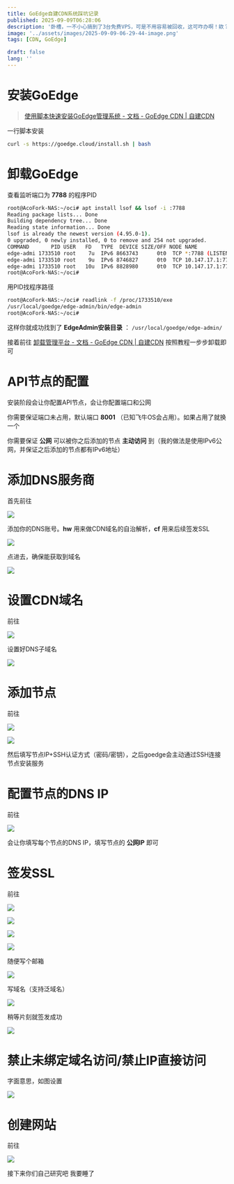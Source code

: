 ```yaml
---
title: GoEdge自建CDN系统踩坑记录
published: 2025-09-09T06:28:06
description: '卧槽，一不小心搞到了3台免费VPS，可是不用容易被回收，这可咋办啊！欸？不如让他们都干点活吧！'
image: '../assets/images/2025-09-09-06-29-44-image.png'
tags: [CDN, GoEdge]

draft: false 
lang: ''
---
```


# 安装GoEdge

> [使用脚本快速安装GoEdge管理系统 - 文档 - GoEdge CDN | 自建CDN](https://goedge.cloud/docs/Admin/install-script.md)

一行脚本安装

```bash
curl -s https://goedge.cloud/install.sh | bash
```

# 卸载GoEdge

查看监听端口为 **7788** 的程序PID

```bash
root@AcoFork-NAS:~/oci# apt install lsof && lsof -i :7788
Reading package lists... Done
Building dependency tree... Done
Reading state information... Done
lsof is already the newest version (4.95.0-1).
0 upgraded, 0 newly installed, 0 to remove and 254 not upgraded.
COMMAND       PID USER   FD   TYPE  DEVICE SIZE/OFF NODE NAME
edge-admi 1733510 root    7u  IPv6 8663743      0t0  TCP *:7788 (LISTEN)
edge-admi 1733510 root    9u  IPv6 8746827      0t0  TCP 10.147.17.1:7788->10.147.17.147:39580 (ESTABLISHED)
edge-admi 1733510 root   10u  IPv6 8828980      0t0  TCP 10.147.17.1:7788->10.147.17.147:45730 (ESTABLISHED)
root@AcoFork-NAS:~/oci#
```

用PID找程序路径

```bash
root@AcoFork-NAS:~/oci# readlink -f /proc/1733510/exe
/usr/local/goedge/edge-admin/bin/edge-admin
root@AcoFork-NAS:~/oci#
```

这样你就成功找到了 **EdgeAdmin安装目录** ： `/usr/local/goedge/edge-admin/` 

接着前往 [卸载管理平台 - 文档 - GoEdge CDN | 自建CDN](https://goedge.cloud/docs/Admin/Uninstall.md) 按照教程一步步卸载即可

# API节点的配置

安装阶段会让你配置API节点，会让你配置端口和公网

你需要保证端口未占用，默认端口 **8001** （已知飞牛OS会占用）。如果占用了就换一个

你需要保证 **公网** 可以被你之后添加的节点 **主动访问** 到（我的做法是使用IPv6公网，并保证之后添加的节点都有IPv6地址）

# 添加DNS服务商

首先前往

![](../assets/images/2025-09-09-07-00-37-image.png)

添加你的DNS账号。**hw** 用来做CDN域名的自治解析，**cf** 用来后续签发SSL

![](../assets/images/2025-09-09-06-59-59-image.png)

点进去，确保能获取到域名

![](../assets/images/2025-09-09-06-44-54-image.png)

# 设置CDN域名

前往

![](../assets/images/2025-09-09-06-45-52-image.png)

设置好DNS子域名

![](../assets/images/2025-09-09-06-46-12-image.png)

# 添加节点

前往

![](../assets/images/2025-09-09-06-47-14-image.png)

![](../assets/images/2025-09-09-06-47-30-image.png)

然后填写节点IP+SSH认证方式（密码/密钥），之后goedge会主动通过SSH连接节点安装服务

# 配置节点的DNS IP

前往

![](../assets/images/2025-09-09-06-49-35-image.png)

会让你填写每个节点的DNS IP，填写节点的 **公网IP** 即可

# 签发SSL

前往

![](../assets/images/2025-09-09-06-50-43-image.png)

![](../assets/images/2025-09-09-06-50-50-image.png)

![](../assets/images/2025-09-09-06-50-57-image.png)

![](../assets/images/2025-09-09-06-51-10-image.png)

随便写个邮箱

![](../assets/images/2025-09-09-06-51-23-image.png)

写域名（支持泛域名）

![](../assets/images/2025-09-09-06-51-52-image.png)

稍等片刻就签发成功

![](../assets/images/2025-09-09-06-52-20-image.png)

# 禁止未绑定域名访问/禁止IP直接访问

字面意思，如图设置

![](../assets/images/2025-09-09-06-53-52-image.png)

# 创建网站

前往

![](../assets/images/2025-09-09-06-54-16-image.png)

接下来你们自己研究吧 我要睡了
